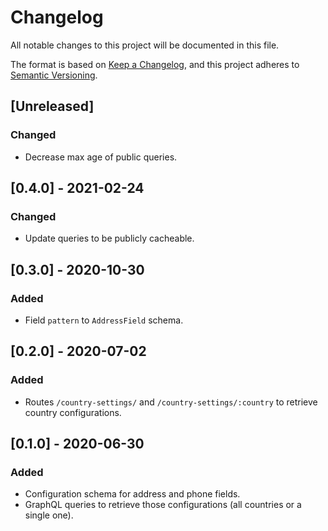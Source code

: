 # Changelog
All notable changes to this project will be documented in this file.

The format is based on [Keep a Changelog](https://keepachangelog.com/en/1.0.0/),
and this project adheres to [Semantic Versioning](https://semver.org/spec/v2.0.0.html).

## [Unreleased]
### Changed
- Decrease max age of public queries.

## [0.4.0] - 2021-02-24
### Changed
- Update queries to be publicly cacheable.

## [0.3.0] - 2020-10-30
### Added
- Field `pattern` to `AddressField` schema.

## [0.2.0] - 2020-07-02
### Added
- Routes `/country-settings/` and `/country-settings/:country` to retrieve country configurations.

## [0.1.0] - 2020-06-30
### Added
- Configuration schema for address and phone fields.
- GraphQL queries to retrieve those configurations (all countries or a single one).
